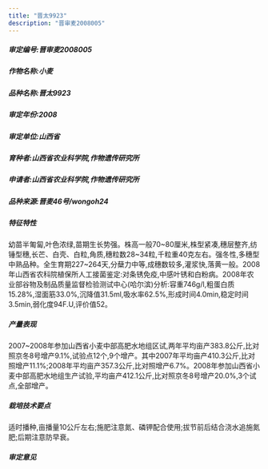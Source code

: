 ```yaml
---
title: "晋太9923"
description: "晋审麦2008005"
---
```

##### 审定编号:晋审麦2008005

##### 作物名称:小麦

##### 品种名称:晋太9923

##### 审定年份:2008

##### 审定单位:山西省

##### 育种者:山西省农业科学院,作物遗传研究所

##### 申请者:山西省农业科学院,作物遗传研究所

##### 品种来源:晋麦46号/wongoh24

##### 特征特性
幼苗半匍匐,叶色浓绿,苗期生长势强。株高一般70~80厘米,株型紧凑,穗层整齐,纺锤型穗,长芒、白壳、白粒,角质,穗粒数28~34粒,千粒重40克左右。强冬性,多穗型中熟品种。全生育期227~264天,分蘖力中等,成穗数较多,灌浆快,落黄一般。2008年山西省农科院植保所人工接菌鉴定:对条锈免疫,中感叶锈和白粉病。2008年农业部谷物及制品质量监督检验测试中心(哈尔滨)分析:容重746g/l,粗蛋白质15.28%,湿面筋33.0%,沉降值31.5ml,吸水率62.5%,形成时间4.0min,稳定时间3.5min,弱化度94F.U,评价值52。

##### 产量表现
2007~2008年参加山西省小麦中部高肥水地组区试,两年平均亩产383.8公斤,比对照京冬8号增产9.1%,试验点12个,9个增产。其中2007年平均亩产410.3公斤,比对照增产11.1%;2008年平均亩产357.3公斤,比对照增产6.7%。2008年参加山西省小麦中部高肥水地组生产试验,平均亩产412.1公斤,比对照京冬8号增产20.0%,3个试点,全部增产。

##### 栽培技术要点
适时播种,亩播量10公斤左右;施肥注意氮、磷钾配合使用;拔节前后结合浇水追施氮肥;后期注意防早衰。

##### 审定意见

